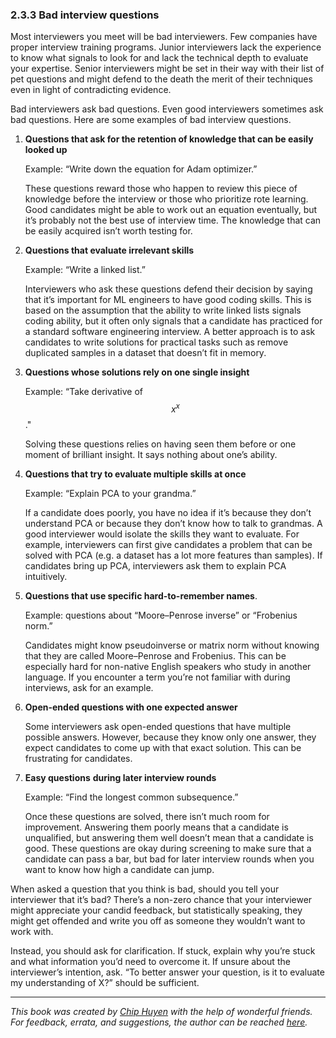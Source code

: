 ### 2.3.3 Bad interview questions

Most interviewers you meet will be bad interviewers. Few companies have proper interview training programs. Junior interviewers lack the experience to know what signals to look for and lack the technical depth to evaluate your expertise. Senior interviewers might be set in their way with their list of pet questions and might defend to the death the merit of their techniques even in light of contradicting evidence.

Bad interviewers ask bad questions. Even good interviewers sometimes ask bad questions. Here are some examples of bad interview questions.


1. **Questions that ask for the retention of knowledge that can be easily looked up**

    Example: “Write down the equation for Adam optimizer.”

    These questions reward those who happen to review this piece of knowledge before the interview or those who prioritize rote learning. Good candidates might be able to work out an equation eventually, but it’s probably not the best use of interview time. The knowledge that can be easily acquired isn’t worth testing for.

2. **Questions that evaluate irrelevant skills**

    Example: “Write a linked list.”

    Interviewers who ask these questions defend their decision by saying that it’s important for ML engineers to have good coding skills. This is based on the assumption that the ability to write linked lists signals coding ability, but it often only signals that a candidate has practiced for a standard software engineering interview. A better approach is to ask candidates to write solutions for practical tasks such as remove duplicated samples in a dataset that doesn’t fit in memory.

3. **Questions whose solutions rely on one single insight**

    Example: “Take derivative of $$ x^x $$."

    Solving these questions relies on having seen them before or one moment of brilliant insight. It says nothing about one’s ability.

4. **Questions that try to evaluate multiple skills at once**

    Example: “Explain PCA to your grandma.”

    If a candidate does poorly, you have no idea if it’s because they don’t understand PCA or because they don’t know how to talk to grandmas. A good interviewer would isolate the skills they want to evaluate. For example, interviewers can first give candidates a problem that can be solved with PCA (e.g. a dataset has a lot more features than samples). If candidates bring up PCA, interviewers ask them to explain PCA intuitively.

5. **Questions that use specific hard-to-remember names**.

    Example: questions about “Moore–Penrose inverse” or “Frobenius norm.”

    Candidates might know pseudoinverse or matrix norm without knowing that they are called Moore–Penrose and Frobenius. This can be especially hard for non-native English speakers who study in another language. If you encounter a term you’re not familiar with during interviews, ask for an example.

6. **Open-ended questions with one expected answer**

    Some interviewers ask open-ended questions that have multiple possible answers. However, because they know only one answer, they expect candidates to come up with that exact solution. This can be frustrating for candidates.

7. **Easy questions** **during later interview rounds**

    Example: “Find the longest common subsequence.”

    Once these questions are solved, there isn’t much room for improvement. Answering them poorly means that a candidate is unqualified, but answering them well doesn’t mean that a candidate is good. These questions are okay during screening to make sure that a candidate can pass a bar, but bad for later interview rounds when you want to know how high a candidate can jump.

When asked a question that you think is bad, should you tell your interviewer that it’s bad? There’s a non-zero chance that your interviewer might appreciate your candid feedback, but statistically speaking, they might get offended and write you off as someone they wouldn’t want to work with.

Instead, you should ask for clarification. If stuck, explain why you’re stuck and what information you’d need to overcome it. If unsure about the interviewer’s intention, ask. “To better answer your question, is it to evaluate my understanding of X?” should be sufficient.

---
*This book was created by [Chip Huyen](https://huyenchip.com) with the help of wonderful friends. For feedback, errata, and suggestions, the author can be reached [here](https://huyenchip.com/communication/).*